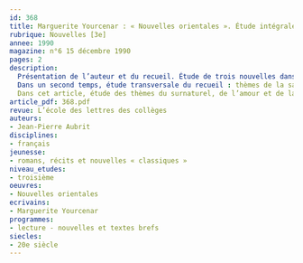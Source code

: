 ```yaml
---
id: 368
title: Marguerite Yourcenar : « Nouvelles orientales ». Étude intégrale  (4/4)
rubrique: Nouvelles [3e]
annee: 1990
magazine: n°6 15 décembre 1990
pages: 2
description: 
  Présentation de l’auteur et du recueil. Étude de trois nouvelles dans un premier temps : « Comment Wang-Fô fut sauvé », « Le Lait de la mort », « La Veuve Aphrodissia ».
  Dans un second temps, étude transversale du recueil : thèmes de la sagesse orientale, du héros et de la mort, de l’amour, du merveilleux.
  Dans cet article, étude des thèmes du surnaturel, de l’amour et de la sagesse orientale.
article_pdf: 368.pdf
revue: L’école des lettres des collèges
auteurs:
- Jean-Pierre Aubrit
disciplines:
- français
jeunesse:
- romans, récits et nouvelles « classiques »
niveau_etudes:
- troisième
oeuvres:
- Nouvelles orientales
ecrivains:
- Marguerite Yourcenar
programmes:
- lecture - nouvelles et textes brefs
siecles:
- 20e siècle
---
```

